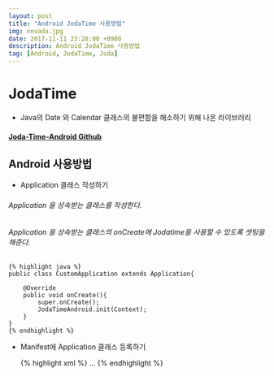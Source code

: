 ```yaml
---
layout: post
title: "Android JodaTime 사용방법"
img: nevada.jpg 
date: 2017-11-11 23:28:00 +0900
description: Android JodaTime 사용방법
tag: [Android, JodaTime, Joda]
---
```

# JodaTime

- Java의 Date 와 Calendar 클래스의 불편함을 해소하기 위해 나온 라이브러리

#### [Joda-Time-Android Github](https://github.com/dlew/joda-time-android)

## Android 사용방법

- Application 클래스 작성하기
###### Application 을 상속받는 클래스를 작성한다.
###### Application 을 상속받는 클래스의 onCreate에 Jodatime을 사용할 수 있도록 셋팅을 해준다.

    {% highlight java %}
    public class CustomApplication extends Application{

        @Override
        public void onCreate(){
            super.onCreate();
            JodaTimeAndroid.init(Context);
        }
    }
    {% endhighlight %}

- Manifest에 Application 클래스 등록하기

	{% highlight xml %}
    <application
    	android:name="packge.CustomApplication"/>
        ...
    </application>
    {% endhighlight %}

